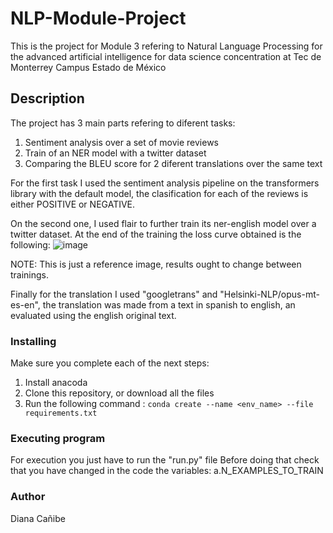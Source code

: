 # NLP-Module-Project
This is the project for Module 3 refering to Natural Language Processing 
for the advanced artificial intelligence for data science concentration 
at Tec de Monterrey Campus Estado de México

## Description
The project has 3 main parts refering to diferent tasks:
1. Sentiment analysis over a set of movie reviews 
2. Train of an NER model with a twitter dataset
3. Comparing the BLEU score for 2 diferent translations over the same text

For the first task I used the sentiment analysis pipeline on the transformers library with the default model,
the clasification for each of the reviews is either POSITIVE or NEGATIVE. 

On the second one, I used flair to further train its ner-english model over a twitter dataset. 
At the end of the training the loss curve obtained is the following:
![image](https://user-images.githubusercontent.com/101147406/201423135-3ee62d15-85a5-4fc8-936e-31172d992857.png)

NOTE: This is just a reference image, results ought to change between trainings. 

Finally for the translation I used "googletrans" and "Helsinki-NLP/opus-mt-es-en", the translation was made from a 
text in spanish to english, an evaluated using the english original text. 

### Installing
Make sure you complete each of the next steps:
1. Install anacoda
2. Clone this repository, or download all the files 
2. Run the following command : ```conda create --name <env_name> --file requirements.txt```

### Executing program
For execution you just have to run the "run.py" file
Before doing that check that you have changed in the code the variables:
 a.N_EXAMPLES_TO_TRAIN 

### Author
Diana Cañibe
